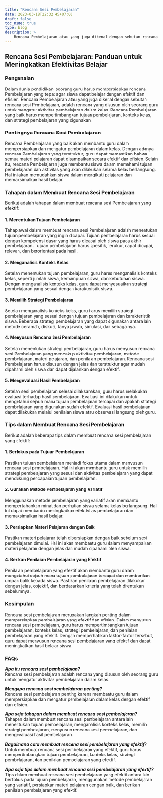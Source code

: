 ```yaml
---
title: "Rencana Sesi Pembelajaran"
date: 2023-03-18T22:32:45+07:00
draft: false
toc_hide: true
type: blog
description: >
    Rencana Pembelajaran atau yang juga dikenal dengan sebutan rencana sesi Pembelajaran, adalah rencana yang disusun oleh seorang guru untuk mengatur aktivitas pembelajaran dalam kelas
---
```


## Rencana Sesi Pembelajaran: Panduan untuk Meningkatkan Efektivitas Belajar

### Pengenalan

Dalam dunia pendidikan, seorang guru harus mempersiapkan rencana Pembelajaran yang tepat agar siswa dapat belajar dengan efektif dan efisien. Rencana Pembelajaran atau yang juga dikenal dengan sebutan rencana sesi Pembelajaran, adalah rencana yang disusun oleh seorang guru untuk mengatur aktivitas pembelajaran dalam kelas. Rencana Pembelajaran yang baik harus mempertimbangkan tujuan pembelajaran, konteks kelas, dan strategi pembelajaran yang digunakan.

### Pentingnya Rencana Sesi Pembelajaran

Rencana Pembelajaran yang baik akan membantu guru dalam mempersiapkan dan mengatur pembelajaran dalam kelas. Dengan adanya rencana Pembelajaran yang terstruktur, guru dapat memastikan bahwa semua materi pelajaran dapat disampaikan secara efektif dan efisien. Selain itu, rencana Pembelajaran juga membantu siswa dalam memahami tujuan pembelajaran dan aktivitas yang akan dilakukan selama kelas berlangsung. Hal ini akan memudahkan siswa dalam mengikuti pelajaran dan memaksimalkan hasil belajar.

### Tahapan dalam Membuat Rencana Sesi Pembelajaran

Berikut adalah tahapan dalam membuat rencana sesi Pembelajaran yang efektif:

#### 1. Menentukan Tujuan Pembelajaran

Tahap awal dalam membuat rencana sesi Pembelajaran adalah menentukan tujuan pembelajaran yang ingin dicapai. Tujuan pembelajaran harus sesuai dengan kompetensi dasar yang harus dicapai oleh siswa pada akhir pembelajaran. Tujuan pembelajaran harus spesifik, terukur, dapat dicapai, relevan, dan berorientasi pada hasil.

#### 2. Menganalisis Konteks Kelas

Setelah menentukan tujuan pembelajaran, guru harus menganalisis konteks kelas, seperti jumlah siswa, kemampuan siswa, dan kebutuhan siswa. Dengan menganalisis konteks kelas, guru dapat menyesuaikan strategi pembelajaran yang sesuai dengan karakteristik siswa.

#### 3. Memilih Strategi Pembelajaran

Setelah menganalisis konteks kelas, guru harus memilih strategi pembelajaran yang sesuai dengan tujuan pembelajaran dan karakteristik siswa. Beberapa strategi pembelajaran yang dapat digunakan antara lain metode ceramah, diskusi, tanya jawab, simulasi, dan sebagainya.

#### 4. Menyusun Rencana Sesi Pembelajaran

Setelah menentukan strategi pembelajaran, guru harus menyusun rencana sesi Pembelajaran yang mencakup aktivitas pembelajaran, metode pembelajaran, materi pelajaran, dan penilaian pembelajaran. Rencana sesi Pembelajaran harus disusun dengan jelas dan terstruktur agar mudah dipahami oleh siswa dan dapat dijalankan dengan efektif.

#### 5. Mengevaluasi Hasil Pembelajaran

Setelah sesi pembelajaran selesai dilaksanakan, guru harus melakukan evaluasi terhadap hasil pembelajaran. Evaluasi ini dilakukan untuk mengetahui sejauh mana tujuan pembelajaran tercapai dan apakah strategi pembelajaran yang digunakan sudah efektif. Evaluasi hasil pembelajaran dapat dilakukan melalui penilaian siswa atau observasi langsung oleh guru.

### Tips dalam Membuat Rencana Sesi Pembelajaran

Berikut adalah beberapa tips dalam membuat rencana sesi pembelajaran yang efektif:

#### 1. Berfokus pada Tujuan Pembelajaran

Pastikan tujuan pembelajaran menjadi fokus utama dalam menyusun rencana sesi pembelajaran. Hal ini akan membantu guru untuk memilih strategi pembelajaran yang sesuai dan aktivitas pembelajaran yang dapat mendukung pencapaian tujuan pembelajaran.

#### 2. Gunakan Metode Pembelajaran yang Variatif

Menggunakan metode pembelajaran yang variatif akan membantu mempertahankan minat dan perhatian siswa selama kelas berlangsung. Hal ini dapat membantu meningkatkan efektivitas pembelajaran dan memaksimalkan hasil belajar.

#### 3. Persiapkan Materi Pelajaran dengan Baik

Pastikan materi pelajaran telah dipersiapkan dengan baik sebelum sesi pembelajaran dimulai. Hal ini akan membantu guru dalam menyampaikan materi pelajaran dengan jelas dan mudah dipahami oleh siswa.

#### 4. Berikan Penilaian Pembelajaran yang Efektif

Penilaian pembelajaran yang efektif akan membantu guru dalam mengetahui sejauh mana tujuan pembelajaran tercapai dan memberikan umpan balik kepada siswa. Pastikan penilaian pembelajaran dilakukan dengan jelas, objektif, dan berdasarkan kriteria yang telah ditentukan sebelumnya.

### Kesimpulan

Rencana sesi pembelajaran merupakan langkah penting dalam mempersiapkan pembelajaran yang efektif dan efisien. Dalam menyusun rencana sesi pembelajaran, guru harus mempertimbangkan tujuan pembelajaran, konteks kelas, strategi pembelajaran, dan penilaian pembelajaran yang efektif. Dengan memperhatikan faktor-faktor tersebut, guru dapat menyusun rencana sesi pembelajaran yang efektif dan dapat meningkatkan hasil belajar siswa.

### FAQs

***Apa itu rencana sesi pembelajaran?***\
Rencana sesi pembelajaran adalah rencana yang disusun oleh seorang guru untuk mengatur aktivitas pembelajaran dalam kelas.

***Mengapa rencana sesi pembelajaran penting?***\
Rencana sesi pembelajaran penting karena membantu guru dalam mempersiapkan dan mengatur pembelajaran dalam kelas dengan efektif dan efisien.

***Apa saja tahapan dalam membuat rencana sesi pembelajaran?***\
Tahapan dalam membuat rencana sesi pembelajaran antara lain menentukan tujuan pembelajaran, menganalisis konteks kelas, memilih strategi pembelajaran, menyusun rencana sesi pembelajaran, dan mengevaluasi hasil pembelajaran.

***Bagaimana cara membuat rencana sesi pembelajaran yang efektif?***\
Untuk membuat rencana sesi pembelajaran yang efektif, guru harus mempertimbangkan tujuan pembelajaran, konteks kelas, strategi pembelajaran, dan penilaian pembelajaran yang efektif.

***Apa saja tips dalam membuat rencana sesi pembelajaran yang efektif?***\
Tips dalam membuat rencana sesi pembelajaran yang efektif antara lain berfokus pada tujuan pembelajaran, menggunakan metode pembelajaran yang variatif, persiapkan materi pelajaran dengan baik, dan berikan penilaian pembelajaran yang efektif.